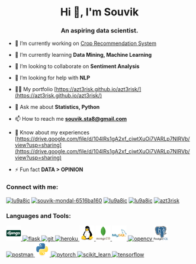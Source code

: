 <h1 align="center">Hi 👋, I'm Souvik</h1>
<h3 align="center">An aspiring data scientist.</h3>

- 🔭 I’m currently working on [Crop Recommendation System](<Coming Soon>)

- 🌱 I’m currently learning **Data Mining, Machine Learning**

- 👯 I’m looking to collaborate on **Sentiment Analysis**

- 🤝 I’m looking for help with **NLP**

- 👨‍💻 My portfolio [https://azt3risk.github.io/azt3risk/](https://azt3risk.github.io/azt3risk/)

- 💬 Ask me about **Statistics, Python**

- 📫 How to reach me **souvik.sta8@gmail.com**

- 📄 Know about my experiences [https://drive.google.com/file/d/104lRs1gA2xf_ciwtXuOi7VARLp7NIRVb/view?usp=sharing](https://drive.google.com/file/d/104lRs1gA2xf_ciwtXuOi7VARLp7NIRVb/view?usp=sharing)

- ⚡ Fun fact **DATA > OPINION**

<h3 align="left">Connect with me:</h3>
<p align="left">
<a href="https://twitter.com/lu9a8ic" target="blank"><img align="center" src="https://raw.githubusercontent.com/rahuldkjain/github-profile-readme-generator/master/src/images/icons/Social/twitter.svg" alt="lu9a8ic" height="30" width="40" /></a>
<a href="https://linkedin.com/in/souvik-mondal-6516ba160" target="blank"><img align="center" src="https://raw.githubusercontent.com/rahuldkjain/github-profile-readme-generator/master/src/images/icons/Social/linked-in-alt.svg" alt="souvik-mondal-6516ba160" height="30" width="40" /></a>
<a href="https://kaggle.com/lu9a8ic" target="blank"><img align="center" src="https://raw.githubusercontent.com/rahuldkjain/github-profile-readme-generator/master/src/images/icons/Social/kaggle.svg" alt="lu9a8ic" height="30" width="40" /></a>
<a href="https://instagram.com/lu9a8ic" target="blank"><img align="center" src="https://raw.githubusercontent.com/rahuldkjain/github-profile-readme-generator/master/src/images/icons/Social/instagram.svg" alt="lu9a8ic" height="30" width="40" /></a>
<a href="https://www.hackerrank.com/azt3risk" target="blank"><img align="center" src="https://raw.githubusercontent.com/rahuldkjain/github-profile-readme-generator/master/src/images/icons/Social/hackerrank.svg" alt="azt3risk" height="30" width="40" /></a>
</p>

<h3 align="left">Languages and Tools:</h3>
<p align="left"> <a href="https://www.djangoproject.com/" target="_blank"> <img src="https://raw.githubusercontent.com/devicons/devicon/master/icons/django/django-original.svg" alt="django" width="40" height="40"/> </a> <a href="https://flask.palletsprojects.com/" target="_blank"> <img src="https://www.vectorlogo.zone/logos/pocoo_flask/pocoo_flask-icon.svg" alt="flask" width="40" height="40"/> </a> <a href="https://git-scm.com/" target="_blank"> <img src="https://www.vectorlogo.zone/logos/git-scm/git-scm-icon.svg" alt="git" width="40" height="40"/> </a> <a href="https://heroku.com" target="_blank"> <img src="https://www.vectorlogo.zone/logos/heroku/heroku-icon.svg" alt="heroku" width="40" height="40"/> </a> <a href="https://www.linux.org/" target="_blank"> <img src="https://raw.githubusercontent.com/devicons/devicon/master/icons/linux/linux-original.svg" alt="linux" width="40" height="40"/> </a> <a href="https://www.mongodb.com/" target="_blank"> <img src="https://raw.githubusercontent.com/devicons/devicon/master/icons/mongodb/mongodb-original-wordmark.svg" alt="mongodb" width="40" height="40"/> </a> <a href="https://www.mysql.com/" target="_blank"> <img src="https://raw.githubusercontent.com/devicons/devicon/master/icons/mysql/mysql-original-wordmark.svg" alt="mysql" width="40" height="40"/> </a> <a href="https://opencv.org/" target="_blank"> <img src="https://www.vectorlogo.zone/logos/opencv/opencv-icon.svg" alt="opencv" width="40" height="40"/> </a> <a href="https://www.postgresql.org" target="_blank"> <img src="https://raw.githubusercontent.com/devicons/devicon/master/icons/postgresql/postgresql-original-wordmark.svg" alt="postgresql" width="40" height="40"/> </a> <a href="https://postman.com" target="_blank"> <img src="https://www.vectorlogo.zone/logos/getpostman/getpostman-icon.svg" alt="postman" width="40" height="40"/> </a> <a href="https://www.python.org" target="_blank"> <img src="https://raw.githubusercontent.com/devicons/devicon/master/icons/python/python-original.svg" alt="python" width="40" height="40"/> </a> <a href="https://pytorch.org/" target="_blank"> <img src="https://www.vectorlogo.zone/logos/pytorch/pytorch-icon.svg" alt="pytorch" width="40" height="40"/> </a> <a href="https://scikit-learn.org/" target="_blank"> <img src="https://upload.wikimedia.org/wikipedia/commons/0/05/Scikit_learn_logo_small.svg" alt="scikit_learn" width="40" height="40"/> </a> <a href="https://www.tensorflow.org" target="_blank"> <img src="https://www.vectorlogo.zone/logos/tensorflow/tensorflow-icon.svg" alt="tensorflow" width="40" height="40"/> </a> </p>
